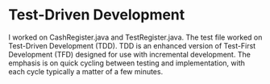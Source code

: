 # Test-Driven Development 
I worked on CashRegister.java and TestRegister.java. The test file worked on Test-Driven Development (TDD). TDD is an enhanced version of Test-First Development (TFD) designed for use with incremental development. The emphasis is on quick cycling between testing and implementation, with each cycle typically a matter of a few minutes.

